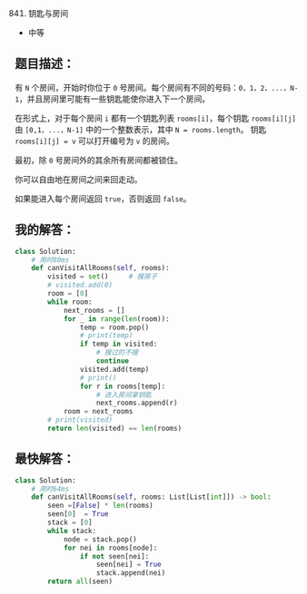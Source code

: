 841. 钥匙与房间

- 中等

## 题目描述：
有 `N` 个房间，开始时你位于 `0` 号房间。每个房间有不同的号码：`0，1，2，...，N-1`，并且房间里可能有一些钥匙能使你进入下一个房间。

在形式上，对于每个房间 `i` 都有一个钥匙列表 `rooms[i]`，每个钥匙 `rooms[i][j]` 由 `[0,1，...，N-1]` 中的一个整数表示，其中 `N = rooms.length`。 钥匙 `rooms[i][j] = v` 可以打开编号为 `v` 的房间。

最初，除 `0` 号房间外的其余所有房间都被锁住。

你可以自由地在房间之间来回走动。

如果能进入每个房间返回 `true`，否则返回 `false`。

## 我的解答：
``` python
class Solution:
    # 用时80ms
    def canVisitAllRooms(self, rooms):
        visited = set()     # 搜房子
        # visited.add(0)
        room = [0]
        while room:
            next_rooms = []
            for _ in range(len(room)):
                temp = room.pop()
                # print(temp)
                if temp in visited:
                    # 搜过的不搜
                    continue
                visited.add(temp)
                # print()
                for r in rooms[temp]:
                    # 进入房间拿钥匙
                    next_rooms.append(r)
            room = next_rooms
        # print(visited)
        return len(visited) == len(rooms)
```

## 最快解答：
``` python
class Solution:
    # 用时64ms
    def canVisitAllRooms(self, rooms: List[List[int]]) -> bool:
        seen =[False] * len(rooms)
        seen[0]  = True
        stack = [0]
        while stack:
            node = stack.pop()
            for nei in rooms[node]:
                if not seen[nei]:
                    seen[nei] = True
                    stack.append(nei)
        return all(seen)
```